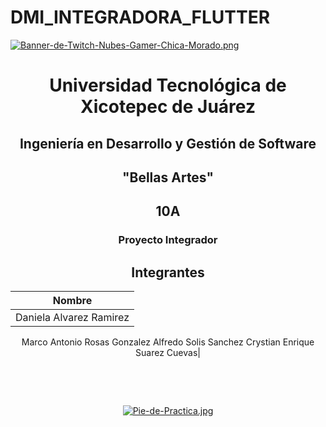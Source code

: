 # DMI_INTEGRADORA_FLUTTER

[![Banner-de-Twitch-Nubes-Gamer-Chica-Morado.png](https://i.postimg.cc/15q3LFXF/Banner-de-Twitch-Nubes-Gamer-Chica-Morado.png)](https://postimg.cc/MvzwBvyZ)

<div align="center">
  
# Universidad Tecnológica de Xicotepec de Juárez


## Ingeniería en Desarrollo y Gestión de Software
## "Bellas Artes"
## 10A
### Proyecto Integrador


## Integrantes

|  Nombre |   
| :------------: |
|  Daniela Alvarez Ramirez 
Marco Antonio Rosas Gonzalez 
Alfredo Solis Sanchez 
Crystian Enrique Suarez Cuevas| 



&nbsp;
&nbsp;





&nbsp;
&nbsp;

[![Pie-de-Practica.jpg](https://i.postimg.cc/MKKZ2nrV/Pie-de-Practica.jpg)](https://postimg.cc/WtCc01V1)
